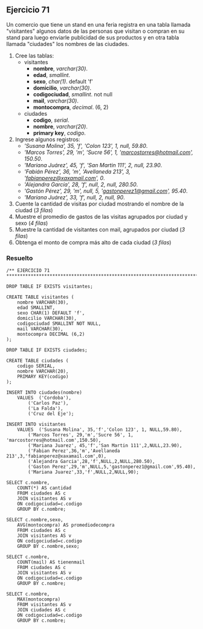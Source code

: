 ## Ejercicio 71

Un comercio que tiene un stand en una feria registra en una tabla llamada "visitantes" algunos datos de las personas que visitan o compran en su stand para luego enviarle publicidad de sus productos y en otra tabla llamada "ciudades" los nombres de las ciudades.

1. Cree las tablas:
	* visitantes
		* **nombre**, *varchar(30)*.
		* **edad**, *smallint*.
		* **sexo**, *char(1)*. default 'f'
		* **domicilio**, *varchar(30)*.
		* **codigociudad**, *smallint*. not null
		* **mail**, *varchar(30)*.
		* **montocompra**, *decimal*. (6, 2)
	* ciudades
		* **codigo**, *serial*.
		* **nombre**, *varchar(20)*.
		* **primary key**, *codigo*.
2. Ingrese algunos registros:
	* *'Susana Molina', 35, 'f', 'Colon 123', 1, null, 59.80*.
	* *'Marcos Torres', 29, 'm', 'Sucre 56', 1, 'marcostorres@hotmail.com', 150.50*.
	* *'Mariana Juárez', 45, 'f', 'San Martin 111', 2, null, 23.90*.
	* *'Fabián Pérez', 36, 'm', 'Avellaneda 213', 3, 'fabianperez@xaxamail.com', 0*.
	* *'Alejandra García', 28, 'f', null, 2, null, 280.50*.
	* *'Gastón Pérez', 29, 'm', null, 5, 'gastonperez1@gmail.com', 95.40*.
	* *'Mariana Juárez', 33, 'f', null, 2, null, 90*.
3. Cuente la cantidad de visitas por ciudad mostrando el nombre de la ciudad (*3 filas*)
4. Muestre el promedio de gastos de las visitas agrupados por ciudad y sexo (*4 filas*)
5. Muestre la cantidad de visitantes con mail, agrupados por ciudad (*3 filas*)
6. Obtenga el monto de compra más alto de cada ciudad (*3 filas*)


### Resuelto	
``` 			
/** EJERCICIO 71
******************************************************************************/

DROP TABLE IF EXISTS visitantes;

CREATE TABLE visitantes (
	nombre VARCHAR(30),
	edad SMALLINT,
	sexo CHAR(1) DEFAULT 'f',
	domicilio VARCHAR(30),
	codigociudad SMALLINT NOT NULL,
	mail VARCHAR(30),
	montocompra DECIMAL (6,2)
);

DROP TABLE IF EXISTS ciudades;

CREATE TABLE ciudades (
	codigo SERIAL,
	nombre VARCHAR(20),
	PRIMARY KEY(codigo)
);

INSERT INTO ciudades(nombre) 
	VALUES	('Cordoba'),
		('Carlos Paz'),
		('La Falda'),
		('Cruz del Eje');

INSERT INTO visitantes 
	VALUES 	('Susana Molina', 35,'f','Colon 123', 1, NULL,59.80),
		('Marcos Torres', 29,'m','Sucre 56', 1, 'marcostorres@hotmail.com',150.50),
		('Mariana Juarez', 45,'f','San Martin 111',2,NULL,23.90),
		('Fabian Perez',36,'m','Avellaneda 213',3,'fabianperez@xaxamail.com',0),
		('Alejandra Garcia',28,'f',NULL,2,NULL,280.50),
		('Gaston Perez',29,'m',NULL,5,'gastonperez1@gmail.com',95.40),
		('Mariana Juarez',33,'f',NULL,2,NULL,90);
 	
SELECT c.nombre,
	COUNT(*) AS cantidad
	FROM ciudades AS c
	JOIN visitantes AS v
	ON codigociudad=c.codigo
	GROUP BY c.nombre;

SELECT c.nombre,sexo,
	AVG(montocompra) AS promediodecompra
	FROM ciudades AS c
	JOIN visitantes AS v
	ON codigociudad=c.codigo
	GROUP BY c.nombre,sexo;

SELECT c.nombre,
	COUNT(mail) AS tienenmail
	FROM ciudades AS c
	JOIN visitantes AS v
	ON codigociudad=c.codigo
	GROUP BY c.nombre;

SELECT c.nombre,
	MAX(montocompra)
	FROM visitantes AS v
	JOIN ciudades AS c
	ON codigociudad=c.codigo
	GROUP BY c.nombre;


``` 			
